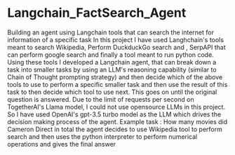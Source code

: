 # Langchain_FactSearch_Agent
Building an agent using Langchain tools that can search the internet for information of a specific task 
In this project I have used Langhchain's tools meant to search Wikipedia, Perform DuckduckGo search and , SerpAPI that can perform google search and finally a tool meant to run python code.
Using these tools I developed a Langchain agent, that can break down a task into smaller tasks by using an LLM's reasoning capability (similar to Chain of Thought prompting strategy) and then decide which of the above tools to use to perform a specific smaller task and then use the result of this task to then decide which tool to use next. This goes on until the original question is answered.
Due to the limit of requests per second on TogetherAI's Llama model, I could not use opensource LLMs in this project. So I have used OpenAI's gpt-3.5 turbo model as the LLM which drives the decision making process of the agent.
Example task : How many movies did Cameron Direct in total
the agent decides to use Wikipedia tool to perform search and then uses the python interpreter to perform numerical operations and gives the final answer
